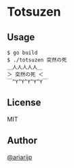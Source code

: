 # Totsuzen

## Usage

```
$ go build
$ ./totsuzen 突然の死
＿人人人人人＿
＞ 突然の死 ＜
￣^Y^Y^Y^Y^Y￣
```

## License

MIT

## Author

[@ariarijp](https://twitter.com/ariarijp)
